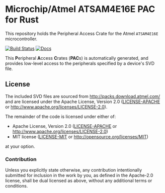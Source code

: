 # Microchip/Atmel ATSAM4E16E PAC for Rust

This repository holds the Peripheral Access Crate for the Atmel `ATSAM4E16E` microcontroller.

[![Build Status](https://travis-ci.org/atsam4-rs/atsam4e16e-pac.svg?branch=master)](https://travis-ci.org/atsam4-rs/atsam4e16e-pac)
[![Docs](https://docs.rs/atsam4e16e-pac/badge.svg)](https://docs.rs/atsam4e16e-pac/latest/)

This **P**eripheral **A**ccess **C**rates (**PAC**s) is automatically generated, and provides low-level access to the peripherals specified by a device's SVD file.

## License

The included SVD files are sourced from http://packs.download.atmel.com/ and
are licensed under the Apache License, Version 2.0 ([LICENSE-APACHE](LICENSE-APACHE) or
http://www.apache.org/licenses/LICENSE-2.0).

The remainder of the code is licensed under either of:

- Apache License, Version 2.0 ([LICENSE-APACHE](LICENSE-APACHE) or
  http://www.apache.org/licenses/LICENSE-2.0)
- MIT license ([LICENSE-MIT](LICENSE-MIT) or http://opensource.org/licenses/MIT)

at your option.

### Contribution

Unless you explicitly state otherwise, any contribution intentionally submitted for inclusion in the
work by you, as defined in the Apache-2.0 license, shall be dual licensed as above, without any
additional terms or conditions.
